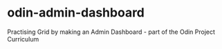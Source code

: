 # odin-admin-dashboard
Practising Grid by making an Admin Dashboard - part of the Odin Project Curriculum
